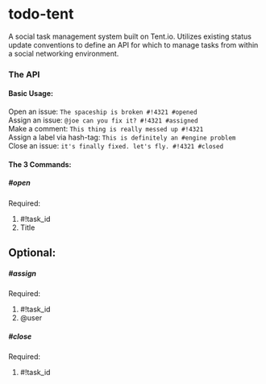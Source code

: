 todo-tent
=========

A social task management system built on Tent.io. Utilizes existing status update conventions to define an API for which to manage tasks from within a social networking environment. 

### The API

#### Basic Usage:

Open an issue: `The spaceship is broken #!4321 #opened`  
Assign an issue: `@joe can you fix it? #!4321 #assigned`  
Make a comment: `This thing is really messed up #!4321`  
Assign a label via hash-tag: `This is definitely an #engine problem`  
Close an issue: `it's finally fixed. let's fly. #!4321 #closed`  

#### The 3 Commands:

##### #open

Required:  

1. #!task_id
2. Title 

Optional: 
- 

##### #assign

Required:  

1. #!task_id
2. @user

##### #close

Required:  

1. #!task_id
